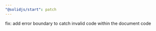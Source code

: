 ```yaml
---
"@solidjs/start": patch
---
```


fix: add error boundary to catch invalid code within the document code
